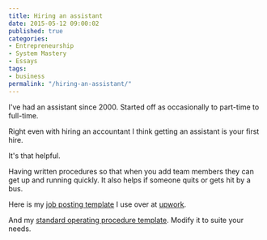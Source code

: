```yaml
---
title: Hiring an assistant
date: 2015-05-12 09:00:02
published: true
categories:
- Entrepreneurship
- System Mastery
- Essays
tags:
- business
permalink: "/hiring-an-assistant/"
---
```

I've had an assistant since 2000. Started off as occasionally to part-time to full-time.

Right even with hiring an accountant I think getting an assistant is your first hire.

It's that helpful.

Having written procedures so that when you add team members they can get up and running quickly. It also helps if someone quits or gets hit by a bus.

Here is my <a href="https://s3.amazonaws.com/christophersherrod/hireassistant/VA+Job+Posting.txt">job posting template</a> I use over at <a href="http://upwork.com">upwork</a>.

And my <a href="https://s3.amazonaws.com/christophersherrod/hireassistant/Standard+Operating+Procedure+(SOP)+Template.txt">standard operating procedure template</a>. Modify it to suite your needs.

</p>
